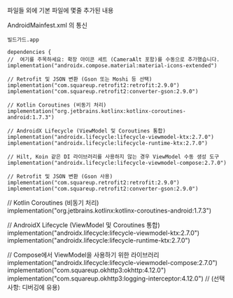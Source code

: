 파일들 외에 기본 파일에 몇줄 추가된 내용



AndroidMainfest.xml 의  통신
<manifest xmlns:android="http://schemas.android.com/apk/res/android"
    xmlns:tools="http://schemas.android.com/tools">

    빌드가드.app 

    dependencies {
    //  여기를 주목하세요: 확장 아이콘 세트 (CameraAlt 포함)를 수동으로 추가했습니다.
    implementation("androidx.compose.material:material-icons-extended")

    // Retrofit 및 JSON 변환 (Gson 또는 Moshi 등 선택)
    implementation("com.squareup.retrofit2:retrofit:2.9.0")
    implementation("com.squareup.retrofit2:converter-gson:2.9.0")

    // Kotlin Coroutines (비동기 처리)
    implementation("org.jetbrains.kotlinx:kotlinx-coroutines-android:1.7.3")

    // AndroidX Lifecycle (ViewModel 및 Coroutines 통합)
    implementation("androidx.lifecycle:lifecycle-viewmodel-ktx:2.7.0")
    implementation("androidx.lifecycle:lifecycle-runtime-ktx:2.7.0")

    // Hilt, Koin 같은 DI 라이브러리를 사용하지 않는 경우 ViewModel 수동 생성 도구
    implementation("androidx.lifecycle:lifecycle-viewmodel-compose:2.7.0")

    // Retrofit 및 JSON 변환 (Gson 사용)
    implementation("com.squareup.retrofit2:retrofit:2.9.0")
    implementation("com.squareup.retrofit2:converter-gson:2.9.0")

// Kotlin Coroutines (비동기 처리)
    implementation("org.jetbrains.kotlinx:kotlinx-coroutines-android:1.7.3")

// AndroidX Lifecycle (ViewModel 및 Coroutines 통합)
    implementation("androidx.lifecycle:lifecycle-viewmodel-ktx:2.7.0")
    implementation("androidx.lifecycle:lifecycle-runtime-ktx:2.7.0")

// Compose에서 ViewModel을 사용하기 위한 라이브러리
    implementation("androidx.lifecycle:lifecycle-viewmodel-compose:2.7.0")
    implementation("com.squareup.okhttp3:okhttp:4.12.0")
    implementation("com.squareup.okhttp3:logging-interceptor:4.12.0") // (선택 사항: 디버깅에 유용)

    
